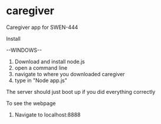 # caregiver
Caregiver app for SWEN-444

Install

--WINDOWS--

1. Download and install node.js
2. open a command line
3. navigate to where you downloaded caregiver
4. type in "Node app.js"

The server should just boot up if you did everything correctly

To see the webpage
1. Navigate to localhost:8888 



